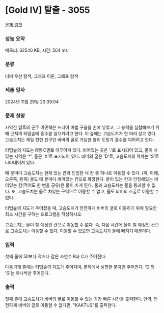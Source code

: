 # [Gold IV] 탈출 - 3055 

[문제 링크](https://www.acmicpc.net/problem/3055) 

### 성능 요약

메모리: 32540 KB, 시간: 504 ms

### 분류

너비 우선 탐색, 그래프 이론, 그래프 탐색

### 제출 일자

2024년 11월 29일 23:39:04

### 문제 설명

<p>사악한 암흑의 군주 이민혁은 드디어 마법 구슬을 손에 넣었고, 그 능력을 실험해보기 위해 근처의 티떱숲에 홍수를 일으키려고 한다. 이 숲에는 고슴도치가 한 마리 살고 있다. 고슴도치는 제일 친한 친구인 비버의 굴로 가능한 빨리 도망가 홍수를 피하려고 한다.</p>

<p>티떱숲의 지도는 R행 C열로 이루어져 있다. 비어있는 곳은 '.'로 표시되어 있고, 물이 차있는 지역은 '*', 돌은 'X'로 표시되어 있다. 비버의 굴은 'D'로, 고슴도치의 위치는 'S'로 나타내어져 있다.</p>

<p>매 분마다 고슴도치는 현재 있는 칸과 인접한 네 칸 중 하나로 이동할 수 있다. (위, 아래, 오른쪽, 왼쪽) 물도 매 분마다 비어있는 칸으로 확장한다. 물이 있는 칸과 인접해있는 비어있는 칸(적어도 한 변을 공유)은 물이 차게 된다. 물과 고슴도치는 돌을 통과할 수 없다. 또, 고슴도치는 물로 차있는 구역으로 이동할 수 없고, 물도 비버의 소굴로 이동할 수 없다.</p>

<p>티떱숲의 지도가 주어졌을 때, 고슴도치가 안전하게 비버의 굴로 이동하기 위해 필요한 최소 시간을 구하는 프로그램을 작성하시오.</p>

<p>고슴도치는 물이 찰 예정인 칸으로 이동할 수 없다. 즉, 다음 시간에 물이 찰 예정인 칸으로 고슴도치는 이동할 수 없다. 이동할 수 있으면 고슴도치가 물에 빠지기 때문이다. </p>

### 입력 

 <p>첫째 줄에 50보다 작거나 같은 자연수 R과 C가 주어진다.</p>

<p>다음 R개 줄에는 티떱숲의 지도가 주어지며, 문제에서 설명한 문자만 주어진다. 'D'와 'S'는 하나씩만 주어진다.</p>

### 출력 

 <p>첫째 줄에 고슴도치가 비버의 굴로 이동할 수 있는 가장 빠른 시간을 출력한다. 만약, 안전하게 비버의 굴로 이동할 수 없다면, "KAKTUS"를 출력한다.</p>

